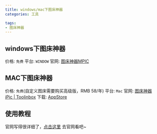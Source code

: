 ```yaml
---
title: windows/mac下图床神器
categories: 工具

tags:
- 图床神器
---
```



## windows下图床神器

价格: `免费`
平台: `WINDOW`
官网: [图床神器MPIC](http://mpic.lzhaofu.cn/)


## MAC下图床神器

价格: `免费`(自定义图床需要购买高级版，RMB 58/年)
平台: `Mac`
官网: [图床神器 iPic | Toolinbox](https://link.jianshu.com/?t=https://toolinbox.net/iPic/)
下载: [AppStore](https://link.jianshu.com/?t=https://itunes.apple.com/cn/app/id1101244278?mt=12)

## 使用教程

官网写得很详细了，[点击这里](https://link.jianshu.com/?t=https://toolinbox.net/iPic/) 去官网看吧~